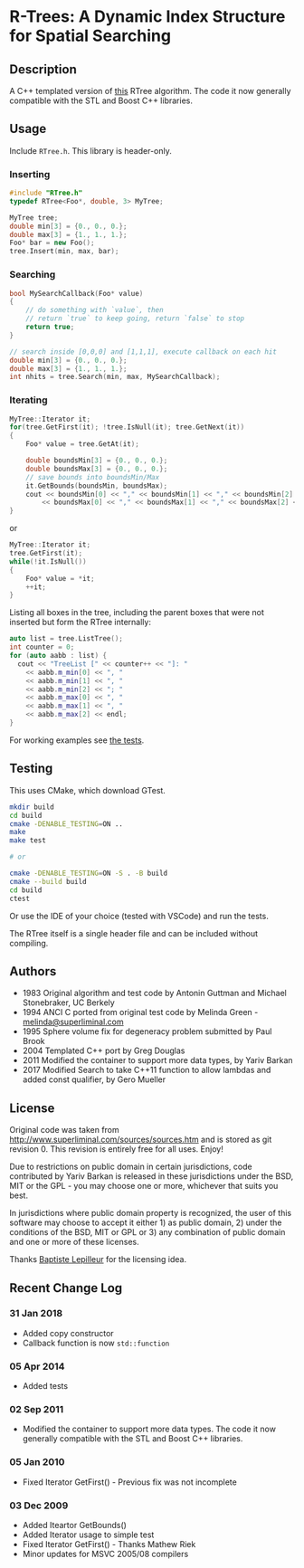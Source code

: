 # R-Trees: A Dynamic Index Structure for Spatial Searching

## Description

A C++ templated version of [this](http://www.superliminal.com/sources/sources.htm)
RTree algorithm.
The code it now generally compatible with the STL and Boost C++ libraries.

## Usage

Include `RTree.h`. This library is header-only.

### Inserting

```cpp
#include "RTree.h"
typedef RTree<Foo*, double, 3> MyTree;

MyTree tree;
double min[3] = {0., 0., 0.};
double max[3] = {1., 1., 1.};
Foo* bar = new Foo();
tree.Insert(min, max, bar);
```

### Searching

```cpp
bool MySearchCallback(Foo* value)
{
	// do something with `value`, then
	// return `true` to keep going, return `false` to stop
	return true;
}

// search inside [0,0,0] and [1,1,1], execute callback on each hit
double min[3] = {0., 0., 0.};
double max[3] = {1., 1., 1.};
int nhits = tree.Search(min, max, MySearchCallback);
```

### Iterating

```cpp
MyTree::Iterator it;
for(tree.GetFirst(it); !tree.IsNull(it); tree.GetNext(it))
{
	Foo* value = tree.GetAt(it);

	double boundsMin[3] = {0., 0., 0.};
	double boundsMax[3] = {0., 0., 0.};
	// save bounds into boundsMin/Max
	it.GetBounds(boundsMin, boundsMax);
	cout << boundsMin[0] << "," << boundsMin[1] << "," << boundsMin[2] << ","
		<< boundsMax[0] << "," << boundsMax[1] << "," << boundsMax[2] << ")\n";
}
```

or

```cpp
MyTree::Iterator it;
tree.GetFirst(it);
while(!it.IsNull())
{
	Foo* value = *it;
	++it;
}
```


Listing all boxes in the tree, including the parent boxes that were not inserted
but form the RTree internally:

```cpp
auto list = tree.ListTree();
int counter = 0;
for (auto aabb : list) {
  cout << "TreeList [" << counter++ << "]: "
    << aabb.m_min[0] << ", "
    << aabb.m_min[1] << ", "
    << aabb.m_min[2] << "; "
    << aabb.m_max[0] << ", "
    << aabb.m_max[1] << ", "
    << aabb.m_max[2] << endl;
}
```


For working examples see
[the tests](https://github.com/nushoin/RTree/blob/master/tests).

## Testing

This uses CMake, which download GTest.

```bash
mkdir build
cd build
cmake -DENABLE_TESTING=ON ..
make
make test

# or

cmake -DENABLE_TESTING=ON -S . -B build
cmake --build build
cd build
ctest
```

Or use the IDE of your choice (tested with VSCode) and run the tests.

The RTree itself is a single header file and can be included without compiling.

## Authors

- 1983 Original algorithm and test code by Antonin Guttman and Michael Stonebraker, UC Berkely
- 1994 ANCI C ported from original test code by Melinda Green - melinda@superliminal.com
- 1995 Sphere volume fix for degeneracy problem submitted by Paul Brook
- 2004 Templated C++ port by Greg Douglas
- 2011 Modified the container to support more data types, by Yariv Barkan
- 2017 Modified Search to take C++11 function to allow lambdas and added const qualifier, by Gero Mueller

## License

Original code was taken from http://www.superliminal.com/sources/sources.htm 
and is stored as git revision 0. This revision is entirely free for all
uses. Enjoy!

Due to restrictions on public domain in certain jurisdictions, code
contributed by Yariv Barkan is released in these jurisdictions under the
BSD, MIT or the GPL - you may choose one or more, whichever that suits you
best.

In jurisdictions where public domain property is recognized, the user of
this software may choose to accept it either 1) as public domain, 2) under
the conditions of the BSD, MIT or GPL or 3) any combination of public
domain and one or more of these licenses.

Thanks [Baptiste Lepilleur](http://jsoncpp.sourceforge.net/LICENSE) for the
licensing idea.

## Recent Change Log

### 31 Jan 2018

- Added copy constructor
- Callback function is now `std::function`

### 05 Apr 2014

- Added tests

### 02 Sep 2011

- Modified the container to support more data types. The code it now generally
  compatible with the STL and Boost C++ libraries.

### 05 Jan 2010

- Fixed Iterator GetFirst() - Previous fix was not incomplete

### 03 Dec 2009

- Added Iteartor GetBounds()
- Added Iterator usage to simple test
- Fixed Iterator GetFirst() - Thanks Mathew Riek
- Minor updates for MSVC 2005/08 compilers
